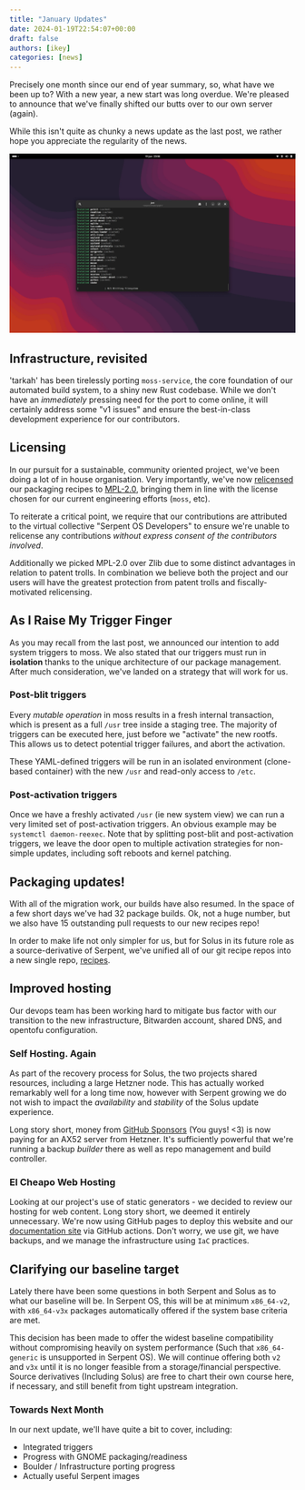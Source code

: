 ```yaml
---
title: "January Updates"
date: 2024-01-19T22:54:07+00:00
draft: false
authors: [ikey]
categories: [news]
---
```


Precisely one month since our end of year summary, so, what have we been up to?
With a new year, a new start was long overdue. We're pleased to announce that we've
finally shifted our butts over to our own server (again).

While this isn't quite as chunky a news update as the last post, we rather hope you appreciate
the regularity of the news.

![moss in action](Featured.webp)

<!-- more -->

## Infrastructure, revisited

'tarkah' has been tirelessly porting `moss-service`, the core foundation of our automated build system,
to a shiny new Rust codebase. While we don't have an *immediately* pressing need for the port to
come online, it will certainly address some "v1 issues" and ensure the best-in-class development
experience for our contributors.

## Licensing

In our pursuit for a sustainable, community oriented project, we've been doing a lot of in house organisation.
Very importantly, we've now [relicensed](https://github.com/serpent-os/recipes/issues/2) our packaging recipes to [MPL-2.0](https://spdx.org/licenses/MPL-2.0.html), bringing them in line with the license chosen for our current engineering efforts (`moss`, etc).

To reiterate a critical point, we require that our contributions are attributed to the virtual collective "Serpent OS Developers"
to ensure we're unable to relicense any contributions *without express consent of the contributors involved*.

Additionally we picked MPL-2.0 over Zlib due to some distinct advantages in relation to patent trolls. In combination
we believe both the project and our users will have the greatest protection from patent trolls and fiscally-motivated
relicensing.

## As I Raise My Trigger Finger

As you may recall from the last post, we announced our intention to add system triggers to moss.
We also stated that our triggers must run in **isolation** thanks to the unique architecture of our
package management. After much consideration, we've landed on a strategy that will work for us.

### Post-blit triggers

Every *mutable operation* in moss results in a fresh internal transaction, which is present as a full
`/usr` tree inside a staging tree. The majority of triggers can be executed here, just before we "activate"
the new rootfs. This allows us to detect potential trigger failures, and abort the activation.

These YAML-defined triggers will be run in an isolated environment (clone-based container) with the new `/usr`
and read-only access to `/etc`.

### Post-activation triggers

Once we have a freshly activated `/usr` (ie new system view) we can run a very limited set of post-activation
triggers. An obvious example may be `systemctl daemon-reexec`. Note that by splitting post-blit and post-activation
triggers, we leave the door open to multiple activation strategies for non-simple updates, including soft reboots
and kernel patching.

## Packaging updates!

With all of the migration work, our builds have also resumed. In the space of a few short days we've had 32 package
builds. Ok, not a huge number, but we also have 15 outstanding pull requests to our new recipes repo!

In order to make life not only simpler for us, but for Solus in its future role as a source-derivative of Serpent, we've
unified all of our git recipe repos into a new single repo, [recipes](https://github.com/serpent-os/recipes).

## Improved hosting

Our devops team has been working hard to mitigate bus factor with our transition to the new infrastructure, Bitwarden account,
shared DNS, and opentofu configuration.

### Self Hosting. Again

As part of the recovery process for Solus, the two projects shared resources, including
a large Hetzner node. This has actually worked remarkably well for a long time now, however
with Serpent growing we do not wish to impact the *availability* and *stability* of the Solus
update experience.

Long story short, money from [GitHub Sponsors](https://github.com/sponsors/ikeycode) (You guys! <3) is now paying for an AX52 server
from Hetzner. It's sufficiently powerful that we're running a backup *builder* there as well as
repo management and build controller.

### El Cheapo Web Hosting

Looking at our project's use of static generators - we decided to review our hosting for web content.
Long story short, we deemed it entirely unnecessary. We're now using GitHub pages to deploy this
website and our [documentation site](https://docs.serpentos.com) via GitHub actions. Don't worry,
we use git, we have backups, and we manage the infrastructure using `IaC` practices.

## Clarifying our baseline target

Lately there have been some questions in both Serpent and Solus as to what our baseline will be.
In Serpent OS, this will be at minimum `x86_64-v2`, with `x86_64-v3x` packages automatically
offered if the system base criteria are met.

This decision has been made to offer the widest baseline compatibility without compromising heavily
on system performance (Such that `x86_64-generic` is unsupported in Serpent OS). We will continue
offering both `v2` and `v3x` until it is no longer feasible from a storage/financial perspective.
Source derivatives (Including Solus) are free to chart their own course here, if necessary,
and still benefit from tight upstream integration.

### Towards Next Month

In our next update, we'll have quite a bit to cover, including:

 - Integrated triggers
 - Progress with GNOME packaging/readiness
 - Boulder / Infrastructure porting progress
 - Actually useful Serpent images
